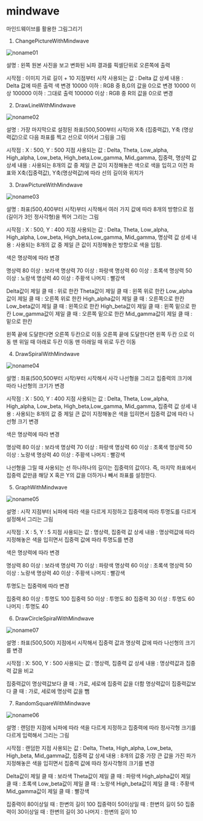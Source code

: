 # mindwave
마인드웨이브를 활용한 그림그리기

1. ChangePictureWithMindwave

![noname01](https://user-images.githubusercontent.com/34204786/51887573-b1d55600-23d7-11e9-8fa7-42421ab9554b.png)

설명 : 왼쪽 원본 사진을 보고 변화된 뇌파 결과를 픽셀단위로 오른쪽에 출력

시작점 : 이미지 가로 길이 + 10 지점부터 시작
사용되는 값 : Delta 값
상세 내용 : Delta 값에 따른 출력 색 변경
10000 이하 : RGB 중 B,G의 값을 0으로 변경
10000 이상 100000 이하 : 그대로 출력
100000 이상 : RGB 중 R의 값을 0으로 변경

2. DrawLineWithMindwave

![noname02](https://user-images.githubusercontent.com/34204786/51887581-b69a0a00-23d7-11e9-89b1-81d96ff5e8d1.png)

설명 : 가장 마지막으로 설정된 좌표(500,500부터 시작)와 X축 (집중력값), Y축 (명상력값)으로 다음 좌표를 찍고 선으로 이어서 그림을 그림 

시작점 : X : 500, Y : 500 지점
사용되는 값 : Delta, Theta, Low_alpha, High_alpha, Low_beta, High_beta,Low_gamma, Mid_gamma, 집중력, 명상력 값
상세 내용 : 사용되는 8개의 값 중 제일 큰 값이 지정해놓은 색으로 색을 입히고 이전 좌표와 X축(집중력값), Y축(명상력값)에 따라 선의 길이와 위치가 

3. DrawPictureWithMindwave

![noname03](https://user-images.githubusercontent.com/34204786/51887584-ba2d9100-23d7-11e9-9da8-ecb658b79e0c.png)

설명 : 좌표(500,400부터 시작)부터 시작해서 여러 가지 값에 따라 8개의 방향으로 점(길이가 3인 정사각형)을 찍어 그리는 그림 

시작점 : X : 500, Y : 400 지점
사용되는 값 : Delta, Theta, Low_alpha, High_alpha, Low_beta, High_beta,Low_gamma, Mid_gamma, 명상력 값
상세 내용 : 사용되는 8개의 값 중 제일 큰 값이 지정해놓은 방향으로 색을 입힘.

색은 명상력에 따라 변경

명상력 80 이상 : 보라색
명상력 70 이상 : 파랑색
명상력 60 이상 : 초록색
명상력 50 이상 : 노랑색
명상력 40 이상 : 주황색
나머지 : 빨강색

Delta값이 제일 클 때 : 위로 한칸
Theta값이 제일 클 때 : 왼쪽 위로 한칸
Low_alpha값이 제일 클 때 : 오른쪽 위로 한칸
High_alpha값이 제일 클 때 : 오른쪽으로 한칸
Low_beta값이 제일 클 때 : 왼쪽으로 한칸
High_beta값이 제일 클 때 : 왼쪽 밑으로 한칸
Low_gamma값이 제일 클 때 : 오른쪽 밑으로 한칸
Mid_gamma값이 제일 클 때 : 밑으로 한칸

왼쪽 끝에 도달한다면 오른쪽 두칸으로 이동
오른쪽 끝에 도달한다면 왼쪽 두칸 으로 이동
맨 위일 때 아래로 두칸 이동
맨 아래일 때  위로 두칸 이동

4. DrawSpiralWithMindwave

![noname04](https://user-images.githubusercontent.com/34204786/51887585-ba2d9100-23d7-11e9-9215-13734a007f1a.png)

설명 : 좌표(500,500부터 시작)부터 시작해서 사각 나선형을 그리고 집중력의 크기에 따라 나선형의 크기가 변경

시작점 : X : 500, Y : 400 지점
사용되는 값 : Delta, Theta, Low_alpha, High_alpha, Low_beta, High_beta,Low_gamma, Mid_gamma, 집중력 값
상세 내용 : 사용되는 8개의 값 중 제일 큰 값이 지정해놓은 색을 입히면서 집중력 값에 따라 나선형 크기 변경

색은 명상력에 따라 변경

명상력 80 이상 : 보라색
명상력 70 이상 : 파랑색
명상력 60 이상 : 초록색
명상력 50 이상 : 노랑색
명상력 40 이상 : 주황색
나머지 : 빨강색

나선형을 그릴 때 사용되는 선 하나하나의 길이는 집중력의 값이다. 
즉, 마지막 좌표에서 집중력 값만큼 해당 X 혹은 Y의 값을 더하거나 빼서 좌표를 설정한다. 

5. GraphWithMindwave

![noname05](https://user-images.githubusercontent.com/34204786/51887586-bac62780-23d7-11e9-86b9-16f759d39331.png)

설명 : 시작 지점부터 뇌파에 따라 색을 다르게 지정하고 집중력에 따라 투명도를 다르게 설정해서 그리는 그림

시작점 : X : 5, Y : 5 지점
사용되는 값 : 명상력, 집중력 값
상세 내용 : 명상력값에 따라 지정해놓은 색을 입히면서 집중력 값에 따라 투명도를 변경

색은 명상력에 따라 변경

명상력 80 이상 : 보라색
명상력 70 이상 : 파랑색
명상력 60 이상 : 초록색
명상력 50 이상 : 노랑색
명상력 40 이상 : 주황색
나머지 : 빨강색

투명도는 집중력에 따라 변경

집중력 80 이상 : 투명도 100
집중력 50 이상 : 투명도 80
집중력 30 이상 : 투명도 60
나머지 : 투명도 40

6. DrawCircleSpiralWithMindwave

![noname07](https://user-images.githubusercontent.com/34204786/51887583-b994fa80-23d7-11e9-8a66-2f66921d8305.png)

설명 : 좌표(500,500) 지점에서 시작해서 집중력 값과 명상력 값에 따라 나선형의 크기를 변경

시작점 : X: 500, Y : 500
사용되는 값 : 명상력, 집중력 값
상세 내용 : 명상력값과 집중력 값을 비교

집중력값이 명상력값보다 클 때 : 가로, 세로에 집중력 값을 더함
명상력값이 집중력값보다 클 때 : 가로, 세로에 명상력 값을 뺌

7. RandomSquareWithMindwave

![noname06](https://user-images.githubusercontent.com/34204786/51887587-bac62780-23d7-11e9-98b8-cff84d04cc82.png)

설명 : 랜덤한 지점에 뇌파에 따라 색을 다르게 지정하고 집중력에 따라 정사각형 크기를 다르게 입력해서 그리는 그림

시작점 : 랜덤한 지점
사용되는 값 : Delta, Theta, High_alpha, Low_beta, High_beta, Mid_gamma값, 집중력 값
상세 내용 : 8개의 값중 가장 큰 값을 가진 파가 지정해놓은 색을 입히면서 집중력 값에 따라 정사각형의 크기를 변경

Delta값이 제일 클 때 : 보라색
Theta값이 제일 클 때 : 파랑색
High_alpha값이 제일 클 때 : 초록색
Low_beta값이 제일 클 때 : 노랑색
High_beta값이 제일 클 때 : 주황색
Mid_gamma값이 제일 클 때 : 빨강색

집중력이 80이상일 때 : 한변의 길이 100
집중력이 50이상일 때 : 한변의 길이 50
집중력이 30이상일 때 : 한변의 길이 30
나머지 : 한변의 길이 10
